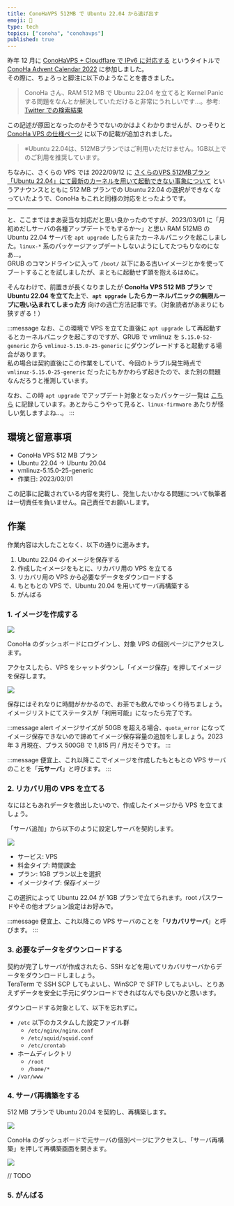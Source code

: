 ```yaml
---
title: ConoHaVPS 512MB で Ubuntu 22.04 から逃げ出す
emoji: 💨
type: tech
topics: ["conoha", "conohavps"]
published: true
---
```


昨年 12 月に [ConoHaVPS + Cloudflare で IPv6 に対応する](https://zenn.dev/book000/articles/conohavps-cloudflare-ipv6) というタイトルで [ConoHa Advent Calendar 2022](https://qiita.com/advent-calendar/2022/conoha) に参加しました。  
その際に、ちょろっと脚注に以下のようなことを書きました。

> ConoHa さん、RAM 512 MB で Ubuntu 22.04 を立てると Kernel Panic する問題をなんとか解決していただけると非常にうれしいです…。参考: [Twitter での検索結果](https://twitter.com/search?q=512MB%20ConoHa%20Ubuntu&src=typed_query&f=live)

この記述が原因となったのかそうでないのかはよくわかりませんが、ひっそりと [ConoHa VPS の仕様ページ](https://www.conoha.jp/vps/pricing/) に以下の記載が追加されました。

> ※Ubuntu 22.04は、512MBプランではご利用いただけません。1GB以上でのご利用を推奨しています。

ちなみに、さくらの VPS では 2022/09/12 に [さくらのVPS 512MBプラン「Ubuntu 22.04」にて最新のカーネルを用いて起動できない事象について](https://vps.sakura.ad.jp/news/vps-os-ubuntu22_04-kerneltrouble/) というアナウンスとともに 512 MB プランでの Ubuntu 22.04 の選択ができなくなっていたようで、ConoHa もこれと同様の対応をとったようです。

---

と、ここまではまあ妥当な対応だと思い良かったのですが、2023/03/01 に「月初めだしサーバの各種アップデートでもするか〜」と思い RAM 512MB の Ubuntu 22.04 サーバを `apt upgrade` したらまたカーネルパニックを起こしました。`linux-*` 系のパッケージアップデートしないようにしてたつもりなのになあ…。  
GRUB のコマンドラインに入って `/boot/` 以下にある古いイメージとかを使ってブートすることを試しましたが、まともに起動せず頭を抱えるはめに。

そんなわけで、前置きが長くなりましたが **ConoHa VPS 512 MB プラン** で **Ubuntu 22.04 を立てた上**で、**`apt upgrade` したらカーネルパニックの無限ループに吸い込まれてしまった方** 向けの逃亡方法記事です。（対象読者があまりにも狭すぎる！）

:::message
なお、この環境で VPS を立てた直後に `apt upgrade` して再起動するとカーネルパニックを起こすのですが、GRUB で vmlinuz を `5.15.0-52-generic` から `vmlinuz-5.15.0-25-generic` にダウングレードすると起動する場合があります。  
私の場合は契約直後にこの作業をしていて、今回のトラブル発生時点で `vmlinuz-5.15.0-25-generic` だったにもかかわらず起きたので、また別の問題なんだろうと推測しています。

なお、この時 `apt upgrade` でアップデート対象となったパッケージ一覧は [こちら](https://github.com/book000/book000/issues/6#issuecomment-1449279306) に記録しています。あとからこうやって見ると、`linux-firmware` あたりが怪しい気しますよね…。
:::

## 環境と留意事項

- ConoHa VPS 512 MB プラン
- Ubuntu 22.04 → Ubuntu 20.04
- vmlinuz-5.15.0-25-generic
- 作業日: 2023/03/01

この記事に記載されている内容を実行し、発生したいかなる問題について執筆者は一切責任を負いません。自己責任でお願いします。

## 作業

作業内容は大したことなく、以下の通りに進みます。

1. Ubuntu 22.04 のイメージを保存する
2. 作成したイメージをもとに、リカバリ用の VPS を立てる
3. リカバリ用の VPS から必要なデータをダウンロードする
4. もともとの VPS で、Ubuntu 20.04 を用いてサーバ再構築する
5. がんばる

### 1. イメージを作成する

![](https://storage.googleapis.com/zenn-user-upload/2435a9058f9a-20230303.png)

ConoHa のダッシュボードにログインし、対象 VPS の個別ページにアクセスします。

アクセスしたら、VPS をシャットダウンし「イメージ保存」を押してイメージを保存します。

![](https://storage.googleapis.com/zenn-user-upload/cd20cb8a9f32-20230303.png)

保存にはそれなりに時間がかかるので、お茶でも飲んでゆっくり待ちましょう。イメージリストにてステータスが「利用可能」になったら完了です。

:::message alert
イメージサイズが 50GB を超える場合、`quota_error` になってイメージ保存できないので諦めてイメージ保存容量の追加をしましょう。2023 年 3 月現在、プラス 500GB で 1,815 円 / 月だそうです。
:::

:::message
便宜上、これ以降ここでイメージを作成したもともとの VPS サーバのことを「**元サーバ**」と呼びます。
:::

### 2. リカバリ用の VPS を立てる

なにはともあれデータを救出したいので、作成したイメージから VPS を立てましょう。

「サーバ追加」から以下のように設定しサーバを契約します。

![](https://storage.googleapis.com/zenn-user-upload/d87e65764039-20230303.png)

- サービス: VPS
- 料金タイプ: 時間課金
- プラン: 1GB プラン以上を選択
- イメージタイプ: 保存イメージ

この選択によって Ubuntu 22.04 が 1GB プランで立てられます。root パスワードやその他オプション設定はお好みで。

:::message
便宜上、これ以降この VPS サーバのことを「**リカバリサーバ**」と呼びます。
:::

### 3. 必要なデータをダウンロードする

契約が完了しサーバが作成されたら、SSH などを用いてリカバリサーバからデータをダウンロードしましょう。  
TeraTerm で SSH SCP してもよいし、WinSCP で SFTP してもよいし、とりあえずデータを安全に手元にダウンロードできればなんでも良いかと思います。

ダウンロードする対象として、以下を忘れずに。

- `/etc` 以下のカスタムした設定ファイル群
  - `/etc/nginx/nginx.conf`
  - `/etc/squid/squid.conf`
  - `/etc/crontab`
- ホームディレクトリ
  - `/root`
  - `/home/*`
- `/var/www`

### 4. サーバ再構築をする

512 MB プランで Ubuntu 20.04 を契約し、再構築します。

![](https://storage.googleapis.com/zenn-user-upload/ea1b1c19c94c-20230303.png)

ConoHa のダッシュボードで元サーバの個別ページにアクセスし、「サーバ再構築」を押して再構築画面を開きます。

![](https://storage.googleapis.com/zenn-user-upload/4a5b6d2b8fe1-20230303.png)

// TODO

### 5. がんばる
